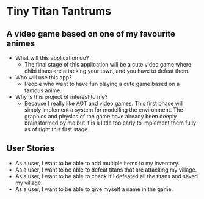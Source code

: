 # Tiny Titan Tantrums

## A video game based on one of my favourite animes

- What will this application do?
  - The final stage of this application will be a cute video game where chibi titans are attacking your town, and you have to defeat them.
- Who will use this app?
  - People who want to have fun playing a cute game based on a famous anime.
- Why is this project of interest to me?
  - Because I really like AOT and video games. This first phase will simply implement a system for modelling the environment. The graphics and physics of the game have already been deeply brainstormed by me but it is a little too early to implement them fully as of right this first stage.

## User Stories
- As a user, I want to be able to add multiple items to my inventory.
- As a user, I want to be able to defeat titans that are attacking my village.
- As a user, I want to be able to check if I defeated all the titans and saved my village.
- As a user, I want to be able to give myself a name in the game.